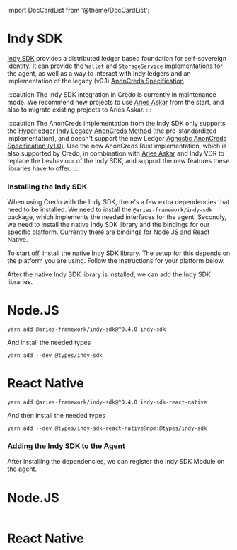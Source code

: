 import DocCardList from '@theme/DocCardList';

# Indy SDK

[Indy SDK](https://github.com/hyperledger/indy-sdk) provides a distributed ledger based foundation for self-sovereign identity. It can provide the `Wallet` and `StorageService` implementations for the agent, as well as a way to interact with Indy ledgers and an implementation of the legacy (v0.1) [AnonCreds Specification](https://hyperledger.github.io/anoncreds-spec/)

:::caution
The Indy SDK integration in Credo is currently in maintenance mode. We recommend new projects to use [Aries Askar](../aries-askar) from the start, and also to migrate existing projects to Aries Askar.
:::

:::caution
The AnonCreds implementation from the Indy SDK only supports the [Hyperledger Indy Legacy AnonCreds Method](https://hyperledger.github.io/anoncreds-methods-registry/#hyperledger-indy-legacy-anoncreds-method) (the pre-standardized implementation), and doesn't support the new Ledger [Agnostic AnonCreds Specification (v1.0)](https://hyperledger.github.io/anoncreds-spec/). Use the new AnonCreds Rust implementation, which is also supported by Credo, in combination with [Aries Askar](../aries-askar) and Indy VDR to replace the bevhaviour of the Indy SDK, and support the new features these libraries have to offer.
:::

### Installing the Indy SDK

When using Credo with the Indy SDK, there's a few extra dependencies that need to be installed. We need to install the `@aries-framework/indy-sdk` package, which implements the needed interfaces for the agent. Secondly, we need to install the native Indy SDK library and the bindings for our specific platform. Currently there are bindings for Node.JS and React Native.

To start off, install the native Indy SDK library. The setup for this depends on the platform you are using. Follow the instructions for your platform below.

<DocCardList />

After the native Indy SDK library is installed, we can add the Indy SDK libraries.

<!--tabs-->

# Node.JS

```console
yarn add @aries-framework/indy-sdk@^0.4.0 indy-sdk
```

And install the needed types

```console
yarn add --dev @types/indy-sdk
```

# React Native

```console
yarn add @aries-framework/indy-sdk@^0.4.0 indy-sdk-react-native
```

And then install the needed types

```console
yarn add --dev @types/indy-sdk-react-native@npm:@types/indy-sdk
```

<!--/tabs-->

### Adding the Indy SDK to the Agent

After installing the dependencies, we can register the Indy SDK Module on the agent.

<!--tabs-->

# Node.JS

```typescript showLineNumbers set-up-indy-sdk.ts section-1

```

# React Native

```typescript showLineNumbers set-up-indy-sdk-rn.ts section-1

```
